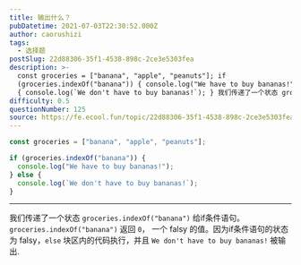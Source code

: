 ```yaml
---
title: 输出什么？
pubDatetime: 2021-07-03T22:30:52.000Z
author: caorushizi
tags:
  - 选择题
postSlug: 22d88306-35f1-4538-898c-2ce3e5303fea
description: >-
  const groceries = ["banana", "apple", "peanuts"]; if
  (groceries.indexOf("banana")) { console.log("We have to buy bananas!"); } else
  { console.log(`We don't have to buy bananas!`); } 我们传递了一个状态 grocerie
difficulty: 0.5
questionNumber: 125
source: https://fe.ecool.fun/topic/22d88306-35f1-4538-898c-2ce3e5303fea
---
```


```javascript
const groceries = ["banana", "apple", "peanuts"];

if (groceries.indexOf("banana")) {
  console.log("We have to buy bananas!");
} else {
  console.log(`We don't have to buy bananas!`);
}
```

---

我们传递了一个状态 `groceries.indexOf("banana")` 给if条件语句。`groceries.indexOf("banana")` 返回 `0`， 一个 falsy 的值。因为if条件语句的状态为 falsy，`else` 块区内的代码执行，并且 `We don't have to buy bananas!` 被输出.

